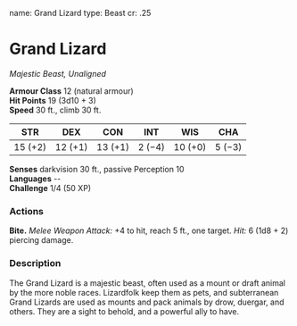 name: Grand Lizard
type: Beast
cr: .25

# Grand Lizard 
_Majestic Beast, Unaligned_

**Armour Class** 12 (natural armour)    
**Hit Points** 19 (3d10 + 3)    
**Speed** 30 ft., climb 30 ft. 

| STR     | DEX     | CON     | INT     | WIS     | CHA     |
|---------|---------|---------|---------|---------|---------|
| 15 (+2) | 12 (+1) | 13 (+1) | 2 (−4)  | 10 (+0) | 5 (−3)  |  

**Senses** darkvision 30 ft., passive Perception 10    
**Languages** --    
**Challenge** 1/4 (50 XP) 

### Actions    
**Bite.** _Melee Weapon Attack:_ +4 to hit, reach 5 ft., one target. _Hit:_ 6 (1d8 + 2) piercing damage. 

### Description
The Grand Lizard is a majestic beast, often used as a mount or draft animal by the more noble races. Lizardfolk keep them as pets, and subterranean Grand Lizards are used as mounts and pack animals by drow, duergar, and others. They are a sight to behold, and a powerful ally to have.
